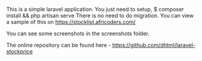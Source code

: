 This is a simple laravel application.  You just need to setup, 
$ composer install && php artisan serve
There is no need to do migration.
You can view a sample of this on https://stocklist.africoders.com/

You can see some screenshots in the screenshots folder.

The online repository can be found here - https://github.com/dhtml/laravel-stockprice
